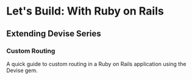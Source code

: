 # Let's Build: With Ruby on Rails
## Extending Devise Series

### Custom Routing

A quick guide to custom routing in a Ruby on Rails application using the Devise gem.
